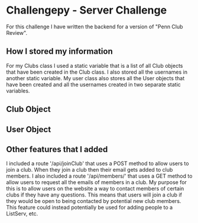 # Challengepy - Server Challenge

For this challenge I have written the backend for a version of "Penn Club Review".

## How I stored my information

For my Clubs class I used a static variable that is a list of all Club objects that have been created in the Club class. I also stored all the usernames in another static variable. My user class also stores all the User objects that have been created and all the usernames created in two separate static variables.

## Club Object

## User Object

## Other features that I added
I included a route '/api/joinClub' that uses a POST method to allow users to join a club. When they join a club then their email gets added to club members. I also included a route '/api/members/<club>' that uses a GET method to allow users to request all the emails of members in a club. My purpose for this is to allow users on the website a way to contact members of certain clubs if they have any questions. This means that users will join a club if they would be open to being contacted by potential new club members. This feature could instead potentially be used for adding people to a ListServ, etc. 

